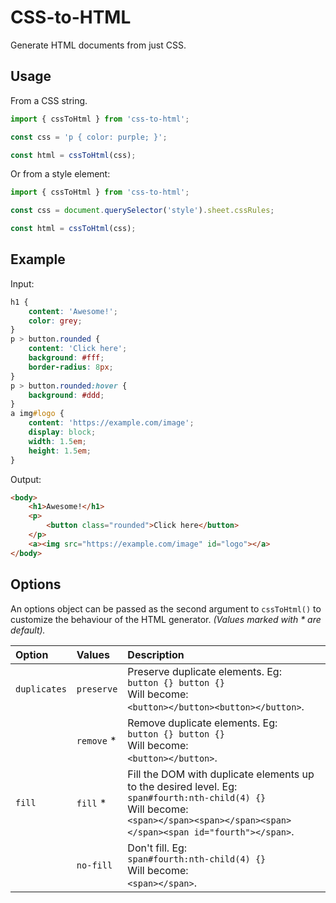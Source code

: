 # CSS-to-HTML

Generate HTML documents from just CSS.


## Usage

From a CSS string.
```javascript
import { cssToHtml } from 'css-to-html';

const css = 'p { color: purple; }';

const html = cssToHtml(css);
```

Or from a style element:
```javascript
import { cssToHtml } from 'css-to-html';

const css = document.querySelector('style').sheet.cssRules;

const html = cssToHtml(css);
```


## Example

Input:
```css
h1 {
    content: 'Awesome!';
    color: grey;
}
p > button.rounded {
    content: 'Click here';
    background: #fff;
    border-radius: 8px;
}
p > button.rounded:hover {
    background: #ddd;
}
a img#logo {
    content: 'https://example.com/image';
    display: block;
    width: 1.5em;
    height: 1.5em;
}
```

Output:
```html
<body>
    <h1>Awesome!</h1>
    <p>
        <button class="rounded">Click here</button>
    </p>
    <a><img src="https://example.com/image" id="logo"></a>
</body>
```


## Options

An options object can be passed as the second argument to `cssToHtml()` to customize the behaviour of the HTML generator. _(Values marked with * are default)._

| Option       | Values     | Description |
| :----------- | :--------- | :---------- |
| `duplicates` | `preserve` | Preserve duplicate elements. Eg: <br/> `button {} button {}` <br/> Will become: <br/> `<button></button><button></button>`. |
|              | `remove` * | Remove duplicate elements. Eg: <br/> `button {} button {}` <br/> Will become: <br/> `<button></button>`. |
| `fill`       | `fill`   * | Fill the DOM with duplicate elements up to the desired level. Eg: <br/> `span#fourth:nth-child(4) {}` <br/> Will become: <br/> `<span></span><span></span><span></span><span id="fourth"></span>`. |
|              | `no-fill`  | Don't fill. Eg: <br/> `span#fourth:nth-child(4) {}` <br/> Will become: <br/> `<span></span>`. |
